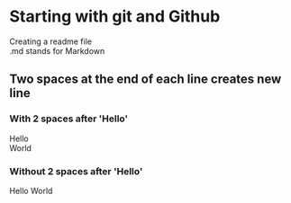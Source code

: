 # Starting with git and Github
Creating a readme file  
.md stands for Markdown

## Two spaces at the end of each line creates new line
### With 2 spaces after 'Hello'
Hello  
World
### Without 2 spaces after 'Hello'
Hello
World
